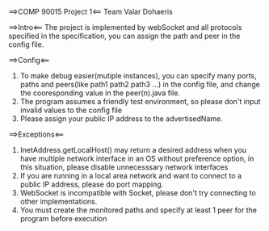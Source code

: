 ==>COMP 90015 Project 1<==
Team Valar Dohaeris

==>Intro<==
The project is implemented by webSocket and all protocols specified in the
specification, you can assign the path and peer in the config file.

==>Config<==
1. To make debug easier(mutiple instances), you can specify many ports, paths
and peers(like path1 path2 path3 ...) in the config file, and change the
cooresponding value in the peer(n).java file.
2. The program assumes a friendly test environment, so please don't input
invalid values to the config file
3. Please assign your public IP address to the advertisedName.

==>Exceptions<==
1. InetAddress.getLocalHost() may return a desired address when you have
multiple network interface in an OS without preference option, in this situation,
please disable unnecesssary network interfaces
2. If you are running in a local area network and want to connect to a public
IP address, please do port mapping.
3. WebSocket is incompatible with Socket, please don't try connecting to other
implementations.
4. You must create the monitored paths and specify at least 1 peer for the
program before execution
